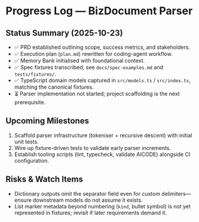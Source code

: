 # Progress Log — BizDocument Parser

## Status Summary (2025-10-23)
- ✅ PRD established outlining scope, success metrics, and stakeholders.
- ✅ Execution plan (`plan.md`) rewritten for coding-agent workflow.
- ✅ Memory Bank initialised with foundational context.
- ✅ Spec fixtures transcribed; see `docs/spec-examples.md` and `tests/fixtures/`.
- ✅ TypeScript domain models captured in `src/models.ts` / `src/index.ts`, matching the canonical fixtures.
- ⏳ Parser implementation not started; project scaffolding is the next prerequisite.

## Upcoming Milestones
1. Scaffold parser infrastructure (tokeniser + recursive descent) with initial unit tests.
2. Wire up fixture-driven tests to validate early parser increments.
3. Establish tooling scripts (lint, typecheck, validate AICODE) alongside CI configuration.

## Risks & Watch Items
- Dictionary outputs omit the separator field even for custom delimiters—ensure downstream models do not assume it exists.
- List marker metadata beyond numbering (`kind`, bullet symbol) is not yet represented in fixtures; revisit if later requirements demand it.
